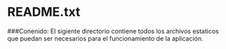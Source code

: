 README.txt
==========

###Conenido:
El sigiente directorio contiene todos los archivos estaticos que puedan ser 
necesarios para el funcionamiento de la aplicación.
